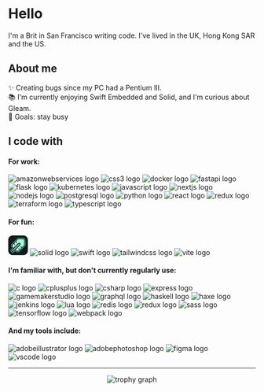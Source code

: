 # Hello

I'm a Brit in San Francisco writing code. I've lived in the UK, Hong Kong SAR and the US.

## About me

✨ Creating bugs since my PC had a Pentium III.  
📚 I'm currently enjoying Swift Embedded and Solid, and I'm curious about Gleam.  
🎯 Goals: stay busy

## I code with

#### For work:

<div>
  <img src="https://skillicons.dev/icons?i=aws" height="40" alt="amazonwebservices logo"  />
  <img src="https://skillicons.dev/icons?i=css" height="40" alt="css3 logo"  />
  <img src="https://skillicons.dev/icons?i=docker" height="40" alt="docker logo"  />
  <img src="https://skillicons.dev/icons?i=fastapi" height="40" alt="fastapi logo"  />
  <img src="https://skillicons.dev/icons?i=flask" height="40" alt="flask logo"  />
  <img src="https://skillicons.dev/icons?i=kubernetes" height="40" alt="kubernetes logo"  />
  <img src="https://skillicons.dev/icons?i=js" height="40" alt="javascript logo"  />
  <img src="https://skillicons.dev/icons?i=nextjs" height="40" alt="nextjs logo"  />
  <img src="https://skillicons.dev/icons?i=nodejs" height="40" alt="nodejs logo"  />
  <img src="https://skillicons.dev/icons?i=postgres" height="40" alt="postgresql logo"  />
  <img src="https://cdn.jsdelivr.net/gh/devicons/devicon/icons/python/python-original.svg" height="40" alt="python logo"  />
  <img src="https://skillicons.dev/icons?i=react" height="40" alt="react logo"  />
  <img src="https://skillicons.dev/icons?i=redux" height="40" alt="redux logo"  />
  <img src="https://cdn.jsdelivr.net/gh/devicons/devicon/icons/terraform/terraform-original.svg" height="40" alt="terraform logo"  />
  <img src="https://skillicons.dev/icons?i=ts" height="40" alt="typescript logo"  />
</div>

#### For fun:

<div>
  <img src="https://raw.githubusercontent.com/jda0/jda0/main/libSQL.svg" height="40" alt="libsql logo"  />
  <img src="https://skillicons.dev/icons?i=solidjs" height="40" alt="solid logo"  />
  <img src="https://skillicons.dev/icons?i=swift" height="40" alt="swift logo"  />
  <img src="https://skillicons.dev/icons?i=tailwind" height="40" alt="tailwindcss logo"  />
  <img src="https://skillicons.dev/icons?i=vite" height="40" alt="vite logo"  />
</div>

#### I'm familiar with, but don't currently regularly use:</h4>

<div>
  <img src="https://skillicons.dev/icons?i=c" height="40" alt="c logo"  />
  <img src="https://skillicons.dev/icons?i=cpp" height="40" alt="cplusplus logo"  />
  <img src="https://skillicons.dev/icons?i=cs" height="40" alt="csharp logo"  />
  <img src="https://skillicons.dev/icons?i=express" height="40" alt="express logo"  />
  <img src="https://skillicons.dev/icons?i=gamemakerstudio" height="40" alt="gamemakerstudio logo"  />
  <img src="https://skillicons.dev/icons?i=graphql" height="40" alt="graphql logo"  />
  <img src="https://skillicons.dev/icons?i=haskell" height="40" alt="haskell logo"  />
  <img src="https://skillicons.dev/icons?i=haxe" height="40" alt="haxe logo"  />
  <img src="https://skillicons.dev/icons?i=jenkins" height="40" alt="jenkins logo"  />
  <img src="https://skillicons.dev/icons?i=lua" height="40" alt="lua logo"  />
  <img src="https://skillicons.dev/icons?i=redis" height="40" alt="redis logo"  />
  <img src="https://skillicons.dev/icons?i=redux" height="40" alt="redux logo"  />
  <img src="https://skillicons.dev/icons?i=sass" height="40" alt="sass logo"  />
  <img src="https://skillicons.dev/icons?i=tensorflow" height="40" alt="tensorflow logo"  />
  <img src="https://skillicons.dev/icons?i=webpack" height="40" alt="webpack logo"  />
</div>

#### And my tools include:

<div align="left">
  <img src="https://skillicons.dev/icons?i=ai" height="40" alt="adobeillustrator logo"  />
  <img src="https://skillicons.dev/icons?i=ps" height="40" alt="adobephotoshop logo"  />
  <img src="https://skillicons.dev/icons?i=figma" height="40" alt="figma logo"  />
  <img src="https://skillicons.dev/icons?i=vscode" height="40" alt="vscode logo"  />
</div>

---

<div align="center">
  <img src="https://github-profile-trophy.vercel.app?username=jda0&theme=dracula&column=-1&row=1&margin-w=8&margin-h=8&no-bg=false&no-frame=false&order=4" height="150" alt="trophy graph"  />
</div>
